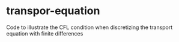 # transpor-equation
Code to illustrate the CFL condition when discretizing the transport equation with finite differences
